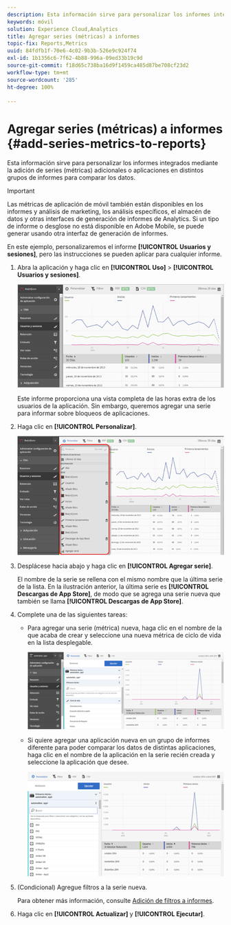 ```yaml
---
description: Esta información sirve para personalizar los informes integrados mediante la adición de series (métricas) adicionales o aplicaciones en distintos grupos de informes para comparar los datos.
keywords: móvil
solution: Experience Cloud,Analytics
title: Agregar series (métricas) a informes
topic-fix: Reports,Metrics
uuid: 84fdfb1f-70e6-4c02-9b3b-526e9c924f74
exl-id: 1b1356c6-7f62-4b88-996a-09ed33b19c9d
source-git-commit: f18d65c738ba16d9f1459ca485d87be708cf23d2
workflow-type: tm+mt
source-wordcount: '285'
ht-degree: 100%

---
```


# Agregar series (métricas) a informes {#add-series-metrics-to-reports}

Esta información sirve para personalizar los informes integrados mediante la adición de series (métricas) adicionales o aplicaciones en distintos grupos de informes para comparar los datos.

>[!IMPORTANT]
>
>Las métricas de aplicación de móvil también están disponibles en los informes y análisis de marketing, los análisis específicos, el almacén de datos y otras interfaces de generación de informes de Analytics. Si un tipo de informe o desglose no está disponible en Adobe Mobile, se puede generar usando otra interfaz de generación de informes.

En este ejemplo, personalizaremos el informe **[!UICONTROL Usuarios y sesiones]**, pero las instrucciones se pueden aplicar para cualquier informe.

1. Abra la aplicación y haga clic en **[!UICONTROL Uso]** > **[!UICONTROL Usuarios y sesiones]**.

   ![Resultado de los pasos](assets/customize1.png)

   Este informe proporciona una vista completa de las horas extra de los usuarios de la aplicación. Sin embargo, queremos agregar una serie para informar sobre bloqueos de aplicaciones.

1. Haga clic en **[!UICONTROL Personalizar]**.

   ![Resultado de los pasos](assets/customize2.png)

1. Desplácese hacia abajo y haga clic en **[!UICONTROL Agregar serie]**.

   El nombre de la serie se rellena con el mismo nombre que la última serie de la lista. En la ilustración anterior, la última serie es **[!UICONTROL Descargas de App Store]**, de modo que se agrega una serie nueva que también se llama **[!UICONTROL Descargas de App Store]**.

1. Complete una de las siguientes tareas:

   * Para agregar una serie (métrica) nueva, haga clic en el nombre de la que acaba de crear y seleccione una nueva métrica de ciclo de vida en la lista desplegable.

      ![Resultado de los pasos](assets/add_series.png)

   * Si quiere agregar una aplicación nueva en un grupo de informes diferente para poder comparar los datos de distintas aplicaciones, haga clic en el nombre de la aplicación en la serie recién creada y seleccione la aplicación que desee.

      ![](assets/add_series_app.png)

1. (Condicional) Agregue filtros a la serie nueva.

   Para obtener más información, consulte [Adición de filtros a informes](/help/using/usage/reports-customize/t-reports-customize.md).
1. Haga clic en **[!UICONTROL Actualizar]** y **[!UICONTROL Ejecutar]**.
